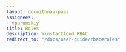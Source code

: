 ```yaml
---
layout: docwithnav-paas
assignees:
- vparomskiy
title: Roles
description: WinstarCloud RBAC
redirect_to: "/docs/user-guide/rbac#roles"
---
```


